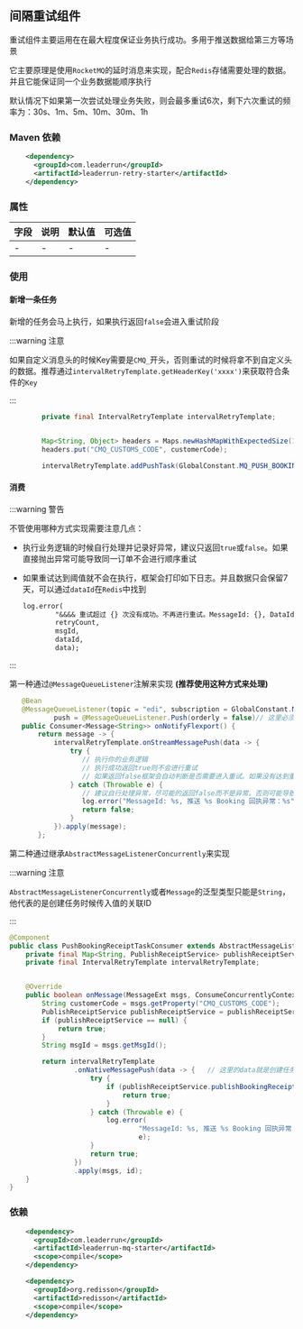 ## 间隔重试组件

重试组件主要运用在在最大程度保证业务执行成功。多用于推送数据给第三方等场景

它主要原理是使用`RocketMQ`的延时消息来实现，配合`Redis`存储需要处理的数据。并且它能保证同一个业务数据能顺序执行

默认情况下如果第一次尝试处理业务失败，则会最多重试6次，剩下六次重试的频率为：30s、1m、5m、10m、30m、1h

### Maven 依赖

```xml
    <dependency>
      <groupId>com.leaderrun</groupId>
      <artifactId>leaderrun-retry-starter</artifactId>
    </dependency>
```

### 属性

| **字段** | **说明** | **默认值** | **可选值** |
| -------- | -------- | ---------- | ---------- |
| -        | -        | -          | -          |

### 使用

#### 新增一条任务

新增的任务会马上执行，如果执行返回`false`会进入重试阶段

:::warning 注意

如果自定义消息头的时候Key需要是`CMQ_`开头，否则重试的时候将拿不到自定义头的数据。推荐通过`intervalRetryTemplate.getHeaderKey('xxxx')`来获取符合条件的`Key`

:::

```java
		private final IntervalRetryTemplate intervalRetryTemplate;


        Map<String, Object> headers = Maps.newHashMapWithExpectedSize(1);
        headers.put("CMQ_CUSTOMS_CODE", customerCode);

        intervalRetryTemplate.addPushTask(GlobalConstant.MQ_PUSH_BOOKING_TAG, asnNo, "我是一个数据", headers);
```

#### 消费

:::warning 警告

不管使用哪种方式实现需要注意几点：

- 执行业务逻辑的时候自行处理并记录好异常，建议只返回`true`或`false`。如果直接抛出异常可能导致同一订单不会进行顺序重试

- 如果重试达到阈值就不会在执行，框架会打印如下日志。并且数据只会保留7天，可以通过`dataId`在`Redis`中找到

  ```txt
  log.error(
          "&&&& 重试超过 {} 次没有成功。不再进行重试。MessageId: {}, DataId: {},  data: {}",
          retryCount,
          msgId,
          dataId,
          data);
  ```

:::

第一种通过`@MessageQueueListener`注解来实现 **(推荐使用这种方式来处理)**

```java
   @Bean
   @MessageQueueListener(topic = "edi", subscription = GlobalConstant.MQ_PUSH_BOOKING_TAG,
           push = @MessageQueueListener.Push(orderly = false)// 这里必须设置成false)
   public Consumer<Message<String>> onNotifyFlexport() {
       return message -> {
           intervalRetryTemplate.onStreamMessagePush(data -> {
               try {
                  // 执行你的业务逻辑
                  // 执行成功返回true则不会进行重试
                  // 如果返回false框架会自动判断是否需要进入重试。如果没有达到重试阈值会进入重试
               } catch (Throwable e) {
                  // 建议自行处理异常，尽可能的返回false而不是异常。否则可能导致同一订单不会进行顺序重试
                  log.error("MessageId: %s, 推送 %s Booking 回执异常：%s".formatted("msgId", "customerCode", e.getMessage()), e);
                  return false;
               }
           }).apply(message);
       };
```


第二种通过继承`AbstractMessageListenerConcurrently`来实现

:::warning 注意

`AbstractMessageListenerConcurrently`或者`Message`的泛型类型只能是`String`，他代表的是创建任务时候传入值的关联ID

:::

```java
@Component
public class PushBookingReceiptTaskConsumer extends AbstractMessageListenerConcurrently<String> {
    private final Map<String, PublishReceiptService> publishReceiptServiceMap;
    private final IntervalRetryTemplate intervalRetryTemplate;


    @Override
    public boolean onMessage(MessageExt msgs, ConsumeConcurrentlyContext context, String dataId) {
        String customerCode = msgs.getProperty("CMQ_CUSTOMS_CODE");
        PublishReceiptService publishReceiptService = publishReceiptServiceMap.get(customerCode);
        if (publishReceiptService == null) {
            return true;
        }
        String msgId = msgs.getMsgId();

        return intervalRetryTemplate
                .onNativeMessagePush(data -> {   // 这里的data就是创建任务时的传入的值
                    try {
                        if (publishReceiptService.publishBookingReceipt(data)) {
                            return true;
                        }
                    } catch (Throwable e) {
                        log.error(
                                "MessageId: %s, 推送 %s Booking 回执异常：%s".formatted(msgId, customerCode, e.getMessage()),
                                e);
                    }
                    return true;
                })
                .apply(msgs, id);
    }
}
```


### 依赖

```xml
    <dependency>
      <groupId>com.leaderrun</groupId>
      <artifactId>leaderrun-mq-starter</artifactId>
      <scope>compile</scope>
    </dependency>

    <dependency>
      <groupId>org.redisson</groupId>
      <artifactId>redisson</artifactId>
      <scope>compile</scope>
    </dependency>
```
